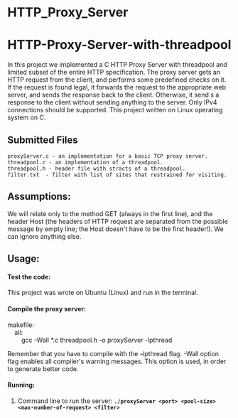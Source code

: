 # HTTP_Proxy_Server
# HTTP-Proxy-Server-with-threadpool
In this project we implemented a C HTTP Proxy Server with threadpool and limited subset of the entire HTTP specification.
The proxy server gets an HTTP request from the client, and performs some predefined checks on it. If the request is found legal, it forwards the request to the appropriate web server, and sends the response back to the client. Otherwise, it send s a response to the client without sending anything to the server. Only IPv4 connections should be supported. This project written on Linux operating system on C.

Submitted Files
---------------
	proxyServer.c - an implementation for a basic TCP proxy server. 
	threadpool.c - an implementation of a threadpool.
	threadpool.h - header file with stracts of a threadpool.   
	filter.txt  - filter with list of sites that restrained for visiting.  
Assumptions:
--------------
We will relate only to the method GET (always in the first line), and the header Host (the headers of HTTP request are separated from the possible message by empty line; the Host doesn't have to be the first header!). We can ignore anything else.


Usage:
---------------

#### Test the code:
This project was wrote on Ubuntu (Linux) and run in the terminal.

#### Compile the proxy server:
makefile:  
&nbsp;&nbsp;&nbsp;&nbsp;all:  
&nbsp;&nbsp;&nbsp;&nbsp;&nbsp;&nbsp;&nbsp;&nbsp;gcc -Wall *.c threadpool.h -o proxyServer -lpthread  

Remember that you have to compile with the –lpthread flag.  -Wall option flag enables all compiler's warning messages. This option is used, in order to generate better code.




#### Running:
1. Command line to run the server:  <b>```./proxyServer <port> <pool-size> <max-number-of-request> <filter> ```</b>
